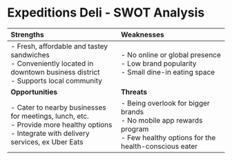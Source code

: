 # Expeditions Deli - SWOT Analysis


| Strengths | Weaknesses |
| :----       | :----- |
|- Fresh, affordable and tastey sandwiches<br />- Conveniently located in downtown business district<br />- Supports local community | - No online or global presence<br />- Low brand popularity<br />- Small dine-in eating space |                                                    
| **Opportunities** | **Threats** |
|- Cater to nearby businesses for meetings, lunch, etc.<br />- Provide more healthy options<br />- Integrate with delivery services, ex Uber Eats | - Being overlook for bigger brands<br />- No mobile app rewards program<br />- Few healthy options for the health-conscious eater |

